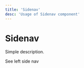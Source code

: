 ```yaml
---
title: 'Sidenav'
desc: 'Usage of Sidenav component'
---
```


# Sidenav

Simple description.

See left side nav

